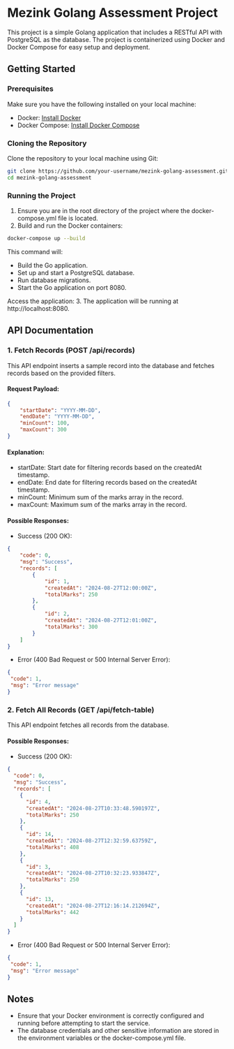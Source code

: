 # Mezink Golang Assessment Project

This project is a simple Golang application that includes a RESTful API with PostgreSQL as the database. The project is containerized using Docker and Docker Compose for easy setup and deployment.

## Getting Started

### Prerequisites

Make sure you have the following installed on your local machine:

- Docker: [Install Docker](https://docs.docker.com/get-docker/)
- Docker Compose: [Install Docker Compose](https://docs.docker.com/compose/install/)

### Cloning the Repository

Clone the repository to your local machine using Git:

```bash
git clone https://github.com/your-username/mezink-golang-assessment.git
cd mezink-golang-assessment
```

### Running the Project

1. Ensure you are in the root directory of the project where the docker-compose.yml file is located.
2. Build and run the Docker containers:
```bash
docker-compose up --build
```
This command will:
- Build the Go application.
- Set up and start a PostgreSQL database.
- Run database migrations.
- Start the Go application on port 8080.

Access the application:
3. The application will be running at http://localhost:8080.

## API Documentation
### 1. Fetch Records (POST /api/records)

This API endpoint inserts a sample record into the database and fetches records based on the provided filters.

#### Request Payload:
```json
{
    "startDate": "YYYY-MM-DD",
    "endDate": "YYYY-MM-DD",
    "minCount": 100,
    "maxCount": 300
}
```
#### Explanation:
- startDate: Start date for filtering records based on the createdAt timestamp.
- endDate: End date for filtering records based on the createdAt timestamp.
- minCount: Minimum sum of the marks array in the record.
- maxCount: Maximum sum of the marks array in the record.

#### Possible Responses:
- Success (200 OK):
```json 
{
    "code": 0,
    "msg": "Success",
    "records": [
        {
            "id": 1,
            "createdAt": "2024-08-27T12:00:00Z",
            "totalMarks": 250
        },
        {
            "id": 2,
            "createdAt": "2024-08-27T12:01:00Z",
            "totalMarks": 300
        }
    ]
}
```
- Error (400 Bad Request or 500 Internal Server Error):
 ```json 
{
  "code": 1,
  "msg": "Error message"
}
```

### 2. Fetch All Records (GET /api/fetch-table)
This API endpoint fetches all records from the database.
#### Possible Responses:
- Success (200 OK):
```json 
{
  "code": 0,
  "msg": "Success",
  "records": [
    {
      "id": 4,
      "createdAt": "2024-08-27T10:33:48.590197Z",
      "totalMarks": 250
    },
    {
      "id": 14,
      "createdAt": "2024-08-27T12:32:59.63759Z",
      "totalMarks": 408
    },
    {
      "id": 3,
      "createdAt": "2024-08-27T10:32:23.933847Z",
      "totalMarks": 250
    },
    {
      "id": 13,
      "createdAt": "2024-08-27T12:16:14.212694Z",
      "totalMarks": 442
    }
  ]
}
```
- Error (400 Bad Request or 500 Internal Server Error):
 ```json 
{
  "code": 1,
  "msg": "Error message"
}
```

## Notes
- Ensure that your Docker environment is correctly configured and running before attempting to start the service.
- The database credentials and other sensitive information are stored in the environment variables or the docker-compose.yml file.